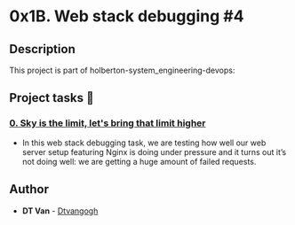 # 0x1B. Web stack debugging #4
## Description
 This project is part of holberton-system_engineering-devops:
## Project tasks :wrench:
### [0. Sky is the limit, let's bring that limit higher](./0-the_sky_is_the_limit_not.pp) 
* In this web stack debugging task, we are testing how well our web server setup featuring Nginx is doing under pressure and it turns out it’s not doing well: we are getting a huge amount of failed requests. 
## Author
* **DT Van** - [Dtvangogh](https://github.com/dtvangogh)
